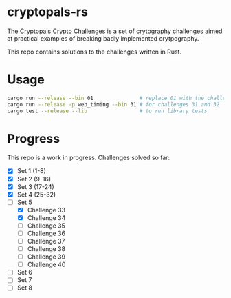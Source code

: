 # cryptopals-rs
[The Cryptopals Crypto Challenges](https://cryptopals.com/) is a set of crytography challenges aimed at practical examples of breaking badly implemented crytpography.

This repo contains solutions to the challenges written in Rust.

# Usage
```bash
cargo run --release --bin 01               # replace 01 with the challenge to run
cargo run --release -p web_timing --bin 31 # for challenges 31 and 32
cargo test --release --lib                 # to run library tests
```

# Progress
This repo is a work in progress. Challenges solved so far:
- [x] Set 1 (1-8)
- [x] Set 2 (9-16)
- [x] Set 3 (17-24)
- [x] Set 4 (25-32)
- [ ] Set 5
  - [x] Challenge 33
  - [x] Challenge 34
  - [ ] Challenge 35
  - [ ] Challenge 36
  - [ ] Challenge 37
  - [ ] Challenge 38
  - [ ] Challenge 39
  - [ ] Challenge 40
- [ ] Set 6
- [ ] Set 7
- [ ] Set 8
